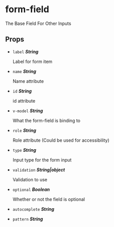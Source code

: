 
# form-field
The Base Field For Other Inputs

## Props


- `label` ***String***

  Label for form item

- `name` ***String***

  Name attribute

- `id` ***String***

  id attribute

- `v-model` ***String***

  What the form-field is binding to

- `role` ***String***

  Role attribute (Could be used for accessibility)

- `type` ***String***

  Input type for the form input

- `validation` ***String|object***

  Validation to use

- `optional` ***Boolean***

  Whether or not the field is optional

- `autocomplete` ***String***

  

- `pattern` ***String***

  







